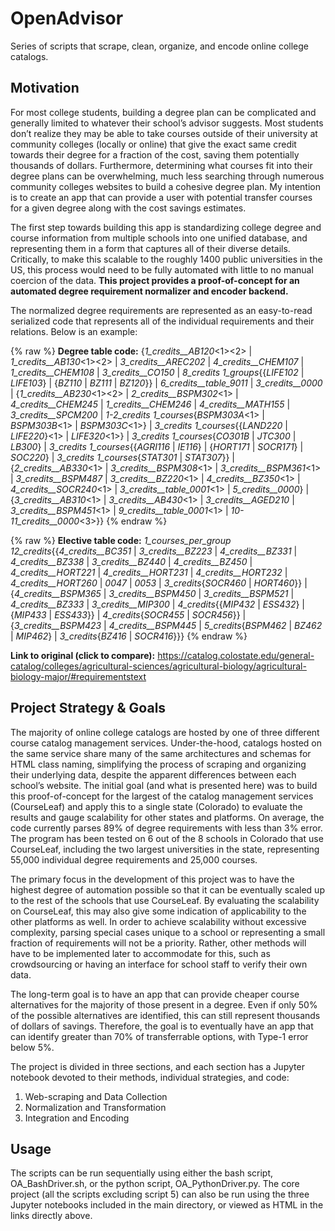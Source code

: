 # OpenAdvisor

Series of scripts that scrape, clean, organize, and encode online college catalogs.

## Motivation

For most college students, building a degree plan can be complicated and generally limited to whatever their school’s advisor suggests. Most students don’t realize they may be able to take courses outside of their university at community colleges (locally or online) that give the exact same credit towards their degree for a fraction of the cost, saving them potentially thousands of dollars. Furthermore, determining what courses fit into their degree plans can be overwhelming, much less searching through numerous community colleges websites to build a cohesive degree plan. My intention is to create an app that can provide a user with potential transfer courses for a given degree along with the cost savings estimates.

The first step towards building this app is standardizing college degree and course information from multiple schools into one unified database, and representing them in a form that captures all of their diverse details. Critically, to make this scalable to the roughly 1400 public universities in the US, this process would need to be fully automated with little to no manual coercion of the data. **This project provides a proof-of-concept for an automated degree requirement normalizer and encoder backend.**

The normalized degree requirements are represented as an easy-to-read serialized code that represents all of the individual requirements and their relations. Below is an example:

{% raw %}
**Degree table code:** {_1_credits__AB120_<1><2> \| _1_credits__AB130_<1><2> \| _3_credits__AREC202_ \| _4_credits__CHEM107_ \|
_1_credits__CHEM108_ | _3_credits__CO150_ | _8_credits_ _1_groups_{{_LIFE102_ | _LIFE103_} | {_BZ110_ | _BZ111_ | _BZ120_}} |
_6_credits__table_9011_ | _3_credits__0000_ | {_1_credits__AB230_<1><2> | _2_credits__BSPM302_<1> | _4_credits__CHEM245_ |
_1_credits__CHEM246_ | _4_credits__MATH155_ | _3_credits__SPCM200_ | _1-2_credits_ _1_courses_{_BSPM303A_<1> | _BSPM303B_<1> |
_BSPM303C_<1>} | _3_credits_ _1_courses_{{_LAND220_ | _LIFE220_}<1> | _LIFE320_<1>} | _3_credits_ _1_courses_{_CO301B_ | _JTC300_
| _LB300_} | _3_credits_ _1_courses_{{_AGRI116_ | _IE116_} | {_HORT171_ | _SOCR171_} | _SOC220_} | _3_credits_
_1_courses_{_STAT301_ | _STAT307_}} | {_2_credits__AB330_<1> | _3_credits__BSPM308_<1> | _3_credits__BSPM361_<1> |
_3_credits__BSPM487_ | _3_credits__BZ220_<1> | _4_credits__BZ350_<1> | _4_credits__SOCR240_<1> | _3_credits__table_0001_<1> |
_5_credits__0000_} | {_3_credits__AB310_<1> | _3_credits__AB430_<1> | _3_credits__AGED210_ | _3_credits__BSPM451_<1> |
_9_credits__table_0001_<1> | _10-11_credits__0000_<3>}}
{% endraw %}

{% raw %}
**Elective table code:** _1_courses_per_group_ _12_credits_{{_4_credits__BC351_ \| _3_credits__BZ223_ \| _4_credits__BZ331_ \|
_4_credits__BZ338_ \| _3_credits__BZ440_ \| _4_credits__BZ450_ | _4_credits__HORT221_ | _4_credits__HORT231_ | _4_credits__HORT232_
| _4_credits__HORT260_ | _0047_ | _0053_ | _3_credits_{_SOCR460_ | _HORT460_}} | {_4_credits__BSPM365_ | _3_credits__BSPM450_ |
_3_credits__BSPM521_ | _4_credits__BZ333_ | _3_credits__MIP300_ | _4_credits_{{_MIP432_ | _ESS432_} | {_MIP433_ | _ESS433_}} |
_4_credits_{_SOCR455_ | _SOCR456_}} | {_3_credits__BSPM423_ | _4_credits__BSPM445_ | _5_credits_{_BSPM462_ | _BZ462_ | _MIP462_} |
_3_credits_{_BZ416_ | _SOCR416_}}}
{% endraw %}

**Link to original (click to compare):** https://catalog.colostate.edu/general-catalog/colleges/agricultural-sciences/agricultural-biology/agricultural-biology-major/#requirementstext

## Project Strategy & Goals
The majority of online college catalogs are hosted by one of three different course catalog management services. Under-the-hood, catalogs hosted on the same service share many of the same architectures and schemas for HTML class naming, simplifying the process of scraping and organizing their underlying data, despite the apparent differences between each school’s website. The initial goal (and what is presented here) was to build this proof-of-concept for the largest of the catalog management services (CourseLeaf) and apply this to a single state (Colorado) to evaluate the results and gauge scalability for other states and platforms. On average, the code currently parses 89% of degree requirements with less than 3% error. The program has been tested on 6 out of the 8 schools in Colorado that use CourseLeaf, including the two largest universities in the state, representing 55,000 individual degree requirements and 25,000 courses. 

The primary focus in the development of this project was to have the highest degree of automation possible so that it can be eventually scaled up to the rest of the schools that use CourseLeaf. By evaluating the scalability on CourseLeaf, this may also give some indication of applicability to the other platforms as well. In order to achieve scalability without excessive complexity, parsing special cases unique to a school or representing a small fraction of requirements will not be a priority. Rather, other methods will have to be implemented later to accommodate for this, such as crowdsourcing or having an interface for school staff to verify their own data. 

The long-term goal is to have an app that can provide cheaper course alternatives for the majority of those present in a degree. Even if only 50% of the possible alternatives are identified, this can still represent thousands of dollars of savings. Therefore, the goal is to eventually have an app that can identify greater than 70% of transferrable options, with Type-1 error below 5%.

The project is divided in three sections, and each section has a Jupyter notebook devoted to their methods, individual strategies, and code:
1.	Web-scraping and Data Collection
2.	Normalization and Transformation
3.	Integration and Encoding

## Usage
The scripts can be run sequentially using either the bash script, OA_BashDriver.sh, or the python script, OA_PythonDriver.py. The core project (all the scripts excluding script 5) can also be run using the three Jupyter notebooks included in the main directory, or viewed as HTML in the links directly above. 
